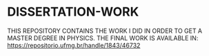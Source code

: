 # DISSERTATION-WORK
THIS REPOSITORY CONTAINS THE WORK  I DID IN  ORDER TO GET A MASTER DEGREE IN PHYSICS.
THE FINAL WORK IS AVAILABLE IN: https://repositorio.ufmg.br/handle/1843/46732
